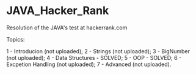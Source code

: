 # JAVA_Hacker_Rank

Resolution of the JAVA's test at hackerrank.com

Topics:

1 - Introducion (not uploaded);
2 - Strings (not uploaded);
3 - BigNumber (not uploaded);
4 - Data Structures - SOLVED;
5 - OOP - SOLVED;
6 - Excpetion Handling (not uploaded);
7 - Advanced (not uploaded).
